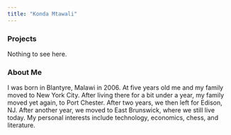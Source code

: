 ```yaml
---
title: "Konda Mtawali"
---
```


### Projects

Nothing to see here.

### About Me

I was born in Blantyre, Malawi in 2006. At five years old me and my family moved to New York City. After living there for a bit under a year, my family moved yet again, to Port Chester. After two years, we then left for Edison, NJ. After another year, we moved to East Brunswick, where we still live today. My personal interests include technology, economics, chess, and literature.
